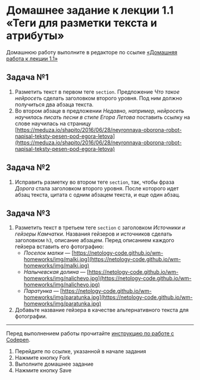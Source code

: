 # Домашнее задание к лекции 1.1 «Теги для разметки текста и атрибуты»
Домашнюю работу выполните в редакторе по ссылке [«Домашняя работа к лекции 1.1»](https://codepen.io/Netology/pen/aLrejm?editors=1000)

## Задача №1
1. Разметить текст в первом теге `section`. Предложение *Что такое нейросеть* сделать заголовком второго уровня. Под ним должно получиться два абзаца текста.
2. Во втором абзаце в предложении *Недавно, например, нейросеть научилась писать песни в стиле Егора Летова* поставить ссылку на слове научилась на страницу [https://meduza.io/shapito/2016/06/28/neyronnaya-oborona-robot-napisal-teksty-pesen-pod-egora-letova](https://meduza.io/shapito/2016/06/28/neyronnaya-oborona-robot-napisal-teksty-pesen-pod-egora-letova)

## Задача №2
1. Исправить разметку во втором теге `section`, так, чтобы фраза *Дорога* стала заголовком второго уровня. После которого идет абзац текста, цитата с одним абзацем текста, и еще один абзац.

## Задача №3
1. Разметить текст в третьем теге `section` с заголовком *Источники и гейзеры Камчатки*. Названия гейзеров и источников сделать заголовком `h3`, описание абзацем. Перед описанием каждого гейзера вставить его фотографию:
    * *Поселок малки* — [https://netology-code.github.io/wm-homeworks/img/malki.jpg](https://netology-code.github.io/wm-homeworks/img/malki.jpg)
    * *Налычевская долина* — [https://netology-code.github.io/wm-homeworks/img/nalichevo.jpg](https://netology-code.github.io/wm-homeworks/img/nalichevo.jpg)
    * *Паратунка* — [https://netology-code.github.io/wm-homeworks/img/paratunka.jpg](https://netology-code.github.io/wm-homeworks/img/paratunka.jpg)
2. Добавьте название гейзера в качестве альтернативного текста для фотографии.

---
Перед выполнением работы прочитайте [инструкцию по работе с Codepen](https://github.com/netology-code/guides/blob/master/codepen/).
1. Перейдите по ссылке, указанной в начале задания
2. Нажмите кнопку Fork
3. Выполните домашнее задание
4. Нажмите кнопку Save
